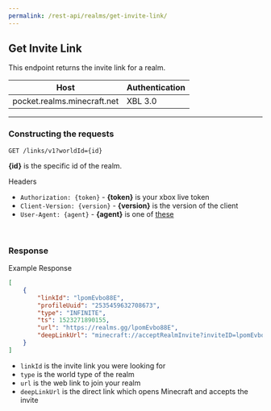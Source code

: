 ```yaml
---
permalink: /rest-api/realms/get-invite-link/
---
```

## Get Invite Link
This endpoint returns the invite link for a realm.

| Host                        | Authentication |
| --------------------------- | -------------- |
| pocket.realms.minecraft.net | XBL 3.0        |

---

### Constructing the requests
```
GET /links/v1?worldId={id}
```

**{id}** is the specific id of the realm.

Headers  
* `Authorization: {token}`    - **{token}** is your xbox live token  
* `Client-Version: {version}` - **{version}** is the version of the client
* `User-Agent: {agent}`       - **{agent}** is one of [these](../#user-agents)

<br>

### Response
Example Response
```json
[
    {
        "linkId": "lpomEvbo88E",
        "profileUuid": "2535459632708673",
        "type": "INFINITE",
        "ts": 1523271890155,
        "url": "https://realms.gg/lpomEvbo88E",
        "deepLinkUrl": "minecraft://acceptRealmInvite?inviteID=lpomEvbo88E"
    }
]
```

* `linkId` is the invite link you were looking for  
* `type` is the world type of the realm  
* `url` is the web link to join your realm  
* `deepLinkUrl` is the direct link which opens Minecraft and accepts the invite  
